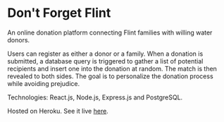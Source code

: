 # Don't Forget Flint
An online donation platform connecting Flint families with willing water donors.

Users can register as either a donor or a family. When a donation is submitted, a database query is triggered to gather a list of potential recipients and insert one into the donation at random. The match is then revealed to both sides. The goal is to personalize the donation process while avoiding prejudice.

Technologies: React.js, Node.js, Express.js and PostgreSQL.

Hosted on Heroku. See it live [here](https://dont-forget-flint.herokuapp.com/).
